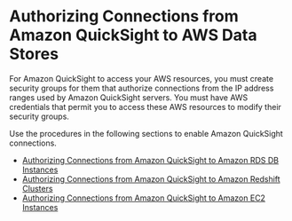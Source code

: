 # Authorizing Connections from Amazon QuickSight to AWS Data Stores<a name="enabling-access"></a>

For Amazon QuickSight to access your AWS resources, you must create security groups for them that authorize connections from the IP address ranges used by Amazon QuickSight servers\. You must have AWS credentials that permit you to access these AWS resources to modify their security groups\.

Use the procedures in the following sections to enable Amazon QuickSight connections\.


+ [Authorizing Connections from Amazon QuickSight to Amazon RDS DB Instances](enabling-access-rds.md)
+ [Authorizing Connections from Amazon QuickSight to Amazon Redshift Clusters](enabling-access-redshift.md)
+ [Authorizing Connections from Amazon QuickSight to Amazon EC2 Instances](enabling-access-ec2.md)